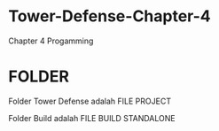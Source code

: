 # Tower-Defense-Chapter-4
Chapter 4 Progamming

# FOLDER
Folder Tower Defense adalah FILE PROJECT 

Folder Build   adalah FILE BUILD STANDALONE

